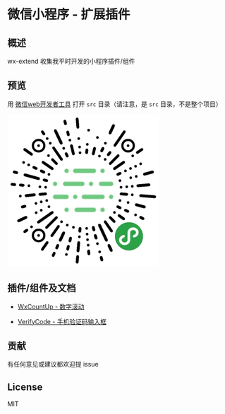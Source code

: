 # 微信小程序 - 扩展插件

## 概述

wx-extend 收集我平时开发的小程序插件/组件

## 预览

用 [微信web开发者工具](https://developers.weixin.qq.com/miniprogram/dev/devtools/download.html) 打开 `src` 目录（请注意，是 `src` 目录，不是整个项目）

![WxCountUp](docs/screen/miniprogram.jpg)

## 插件/组件及文档

* [WxCountUp - 数字滚动](docs/components/WxCountUp.md)
- [VerifyCode - 手机验证码输入框](components/VerifyCode.md)

## 贡献

有任何意见或建议都欢迎提 issue

## License

MIT